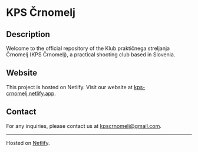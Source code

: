 # KPS Črnomelj

## Description
Welcome to the official repository of the Klub praktičnega streljanja Črnomelj (KPS Črnomelj), a practical shooting club based in Slovenia.

## Website
This project is hosted on Netlify. Visit our website at [kps-crnomelj.netlify.app](https://kps-crnomelj.netlify.app).

## Contact
For any inquiries, please contact us at [kpscrnomelj@gmail.com](mailto:kpscrnomelj@gmail.com).

---

Hosted on [Netlify](https://www.netlify.com).
